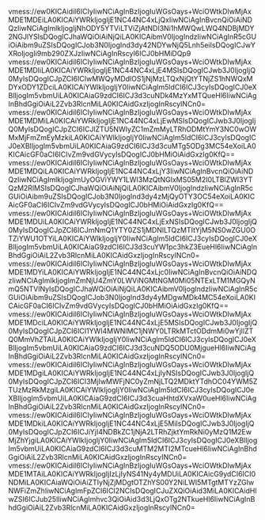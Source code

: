 vmess://ew0KICAidiI6ICIyIiwNCiAgInBzIjogIuWGsOays+WciOWtkDIwMjAxMDE1MDEiLA0KICAiYWRkIjogIjE1NC44NC4xLjQxIiwNCiAgInBvcnQiOiAiNDQzIiwNCiAgImlkIjogIjNhODY5YTViLTViZjAtNDI3Ni1hMWQwLWQ4NDBjMDY2NGJlYSIsDQogICJhaWQiOiAiNjQiLA0KICAibmV0IjogIndzIiwNCiAgInR5cGUiOiAibm9uZSIsDQogICJob3N0IjogInd3dy42NDYwNjQ5Lnh5eiIsDQogICJwYXRoIjogIi9mb290ZXJzIiwNCiAgInRscyI6ICJ0bHMiDQp9
vmess://ew0KICAidiI6ICIyIiwNCiAgInBzIjogIuWGsOays+WciOWtkDIwMjAxMDE1MDIiLA0KICAiYWRkIjogIjE1NC44NC4xLjE4MSIsDQogICJwb3J0IjogIjQ0MyIsDQogICJpZCI6ICIwMWQyMDdlOS1jNjMzLTQxNjQtYTNjZS1hNWQxMDYxODY1ZDciLA0KICAiYWlkIjogIjY0IiwNCiAgIm5ldCI6ICJ3cyIsDQogICJ0eXBlIjogIm5vbmUiLA0KICAiaG9zdCI6ICJ3d3cuNDk4MzYxMTQueHl6IiwNCiAgInBhdGgiOiAiL2Zvb3RlcnMiLA0KICAidGxzIjogInRscyINCn0=
vmess://ew0KICAidiI6ICIyIiwNCiAgInBzIjogIuWGsOays+WciOWtkDIwMjAxMDE1MDMiLA0KICAiYWRkIjogIjE1NC44NC4xLjEwMSIsDQogICJwb3J0IjogIjQ0MyIsDQogICJpZCI6ICJlZTU5NWIyZC1mZmMyLTRhODMtYmY3NC0wOWMxMjFmZmEyMzkiLA0KICAiYWlkIjogIjY0IiwNCiAgIm5ldCI6ICJ3cyIsDQogICJ0eXBlIjogIm5vbmUiLA0KICAiaG9zdCI6ICJ3d3cuMTg5ODg3MC54eXoiLA0KICAicGF0aCI6ICIvZm9vdGVycyIsDQogICJ0bHMiOiAidGxzIg0KfQ==
vmess://ew0KICAidiI6ICIyIiwNCiAgInBzIjogIuWGsOays+WciOWtkDIwMjAxMDE1MDQiLA0KICAiYWRkIjogIjE1NC44NC4xLjY3IiwNCiAgInBvcnQiOiAiNDQzIiwNCiAgImlkIjogImUyOGViYWY1LWI3MzQtNGIxMS05M2I0LTBlZWI3YTQzM2RlMSIsDQogICJhaWQiOiAiNjQiLA0KICAibmV0IjogIndzIiwNCiAgInR5cGUiOiAibm9uZSIsDQogICJob3N0IjogInd3dy4zMjQyOTY3OC54eXoiLA0KICAicGF0aCI6ICIvZm9vdGVycyIsDQogICJ0bHMiOiAidGxzIg0KfQ==
vmess://ew0KICAidiI6ICIyIiwNCiAgInBzIjogIuWGsOays+WciOWtkDIwMjAxMDE1MDUiLA0KICAiYWRkIjogIjE1NC44NC4xLjExNSIsDQogICJwb3J0IjogIjQ0MyIsDQogICJpZCI6ICJmNmQ1YTY0ZS1jMDNlLTQzMTItYjM5NS0wZGU0OTZiYWU1OTYiLA0KICAiYWlkIjogIjY0IiwNCiAgIm5ldCI6ICJ3cyIsDQogICJ0eXBlIjogIm5vbmUiLA0KICAiaG9zdCI6ICJ3d3cuYW1pc3hkZ3EueHl6IiwNCiAgInBhdGgiOiAiL2Zvb3RlcnMiLA0KICAidGxzIjogInRscyINCn0=
vmess://ew0KICAidiI6ICIyIiwNCiAgInBzIjogIuWGsOays+WciOWtkDIwMjAxMDE1MDYiLA0KICAiYWRkIjogIjE1NC44NC4xLjc0IiwNCiAgInBvcnQiOiAiNDQzIiwNCiAgImlkIjogImZmNjU4ZmY0LWViNGMtNGM0Mi05NTExLTM1MGQyNmQ5NTVlNyIsDQogICJhaWQiOiAiNjQiLA0KICAibmV0IjogIndzIiwNCiAgInR5cGUiOiAibm9uZSIsDQogICJob3N0IjogInd3dy4yMDgwMDk4MC54eXoiLA0KICAicGF0aCI6ICIvZm9vdGVycyIsDQogICJ0bHMiOiAidGxzIg0KfQ==
vmess://ew0KICAidiI6ICIyIiwNCiAgInBzIjogIuWGsOays+WciOWtkDIwMjAxMDE1MDciLA0KICAiYWRkIjogIjE1NC44NC4xLjE5MSIsDQogICJwb3J0IjogIjQ0MyIsDQogICJpZCI6ICI1YWI4MWNlMC1jNWY0LTRkMTctODdmMi0wYjllZTQ0MmVhZTAiLA0KICAiYWlkIjogIjY0IiwNCiAgIm5ldCI6ICJ3cyIsDQogICJ0eXBlIjogIm5vbmUiLA0KICAiaG9zdCI6ICJ3d3cuNDQ5ODU0MjgueHl6IiwNCiAgInBhdGgiOiAiL2Zvb3RlcnMiLA0KICAidGxzIjogInRscyINCn0=
vmess://ew0KICAidiI6ICIyIiwNCiAgInBzIjogIuWGsOays+WciOWtkDIwMjAxMDE1MDgiLA0KICAiYWRkIjogIjE1NC44NC4xLjIyNSIsDQogICJwb3J0IjogIjQ0MyIsDQogICJpZCI6ICI3MjIwMWFjNC0yZmNjLTQ2MDktYTdhOC04YWM5ZTUzMzRkMzgiLA0KICAiYWlkIjogIjY0IiwNCiAgIm5ldCI6ICJ3cyIsDQogICJ0eXBlIjogIm5vbmUiLA0KICAiaG9zdCI6ICJ3d3cuaHhtdXVxaW0ueHl6IiwNCiAgInBhdGgiOiAiL2Zvb3RlcnMiLA0KICAidGxzIjogInRscyINCn0=
vmess://ew0KICAidiI6ICIyIiwNCiAgInBzIjogIuWGsOays+WciOWtkDIwMjAxMDE1MDkiLA0KICAiYWRkIjogIjE1NC44NC4xLjE5MiIsDQogICJwb3J0IjogIjQ0MyIsDQogICJpZCI6ICJiYjI4NDBkZC1jNjA2LTRhZjktYmRkNi0yMzQ1M2EwMjZhYjgiLA0KICAiYWlkIjogIjY0IiwNCiAgIm5ldCI6ICJ3cyIsDQogICJ0eXBlIjogIm5vbmUiLA0KICAiaG9zdCI6ICJ3d3cuMTM2MTI2MTcueHl6IiwNCiAgInBhdGgiOiAiL2Zvb3RlcnMiLA0KICAidGxzIjogInRscyINCn0=
vmess://ew0KICAidiI6ICIyIiwNCiAgInBzIjogIuWGsOays+WciOWtkDIwMjAxMDE1MTAiLA0KICAiYWRkIjogIjIzLjIyNS41Ny4yMDUiLA0KICAicG9ydCI6ICI0NDMiLA0KICAiaWQiOiAiZTIyNjZjMDgtOTZhYS00Y2NiLWI5MTgtMTYzZGIwNWFiZmZhIiwNCiAgImFpZCI6ICI2NCIsDQogICJuZXQiOiAid3MiLA0KICAidHlwZSI6ICJub25lIiwNCiAgImhvc3QiOiAid3d3LjQxOTg2NTkueHl6IiwNCiAgInBhdGgiOiAiL2Zvb3RlcnMiLA0KICAidGxzIjogInRscyINCn0=
